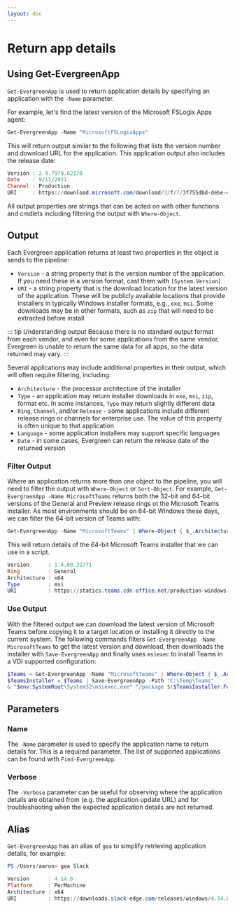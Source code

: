 ```yaml
---
layout: doc
---
```

# Return app details

## Using Get-EvergreenApp

`Get-EvergreenApp` is used to return application details by specifying an application with the `-Name` parameter.

For example, let's find the latest version of the Microsoft FSLogix Apps agent:

```powershell
Get-EvergreenApp -Name "MicrosoftFSLogixApps"
```

This will return output similar to the following that lists the version number and download URL for the application. This application output also includes the release date:

```powershell
Version : 2.9.7979.62170
Date    : 9/11/2021
Channel : Production
URI     : https://download.microsoft.com/download/3/f/7/3f755dbd-debe-46d4-811c-3e7c87bc4408/FSLogix_Apps_2.9.7979.62170.zip
```

All output properties are strings that can be acted on with other functions and cmdlets including filtering the output with `Where-Object`.

## Output

Each Evergreen application returns at least two properties in the object is sends to the pipeline:

* `Version` - a string property that is the version number of the application. If you need these in a version format, cast them with `[System.Version]`
* `URI` - a string property that is the download location for the latest version of the application. These will be publicly available locations that provide installers in typically Windows installer formats, e.g., `exe`, `msi`. Some downloads may be in other formats, such as `zip` that will need to be extracted before install

::: tip Understanding output
Because there is no standard output format from each vendor, and even for some applications from the same vendor, Evergreen is unable to return the same data for all apps, so the data returned may vary.
:::

Several applications may include additional properties in their output, which will often require filtering, including:

* `Architecture` - the processor architecture of the installer
* `Type` - an application may return installer downloads in `exe`, `msi`, `zip`, format etc. In some instances, `Type` may return slightly different data
* `Ring`, `Channel`, and/or `Release` - some applications include different release rings or channels for enterprise use. The value of this property is often unique to that application
* `Language` - some application installers may support specific languages
* `Date` - in some cases, Evergreen can return the release date of the returned version

### Filter Output

Where an application returns more than one object to the pipeline, you will need to filter the output with `Where-Object` or `Sort-Object`. For example, `Get-EvergreenApp -Name MicrosoftTeams` returns both the 32-bit and 64-bit versions of the General and Preview release rings ot the Microsoft Teams installer. As most environments should be on 64-bit Windows these days, we can filter the 64-bit version of Teams with:

```powershell
Get-EvergreenApp -Name "MicrosoftTeams" | Where-Object { $_.Architecture -eq "x64" -and $_.Ring -eq "General" -and $_.Type -eq "msi" }
```

This will return details of the 64-bit Microsoft Teams installer that we can use in a script.

```powershell
Version      : 1.4.00.32771
Ring         : General
Architecture : x64
Type         : msi
URI          : https://statics.teams.cdn.office.net/production-windows-x64/1.4.00.32771/Teams_windows_x64.msi
```

### Use Output

With the filtered output we can download the latest version of Microsoft Teams before copying it to a target location or installing it directly to the current system. The following commands filters `Get-EvergreenApp -Name MicrosoftTeams` to get the latest version and download, then downloads the installer with `Save-EvergreenApp` and finally uses `msiexec` to install Teams in a VDI supported configuration:

```powershell
$Teams = Get-EvergreenApp -Name "MicrosoftTeams" | Where-Object { $_.Architecture -eq "x64" -and $_.Ring -eq "General" -and $_.Type -eq "msi" }
$TeamsInstaller = $Teams | Save-EvergreenApp -Path "C:\Temp\Teams"
& "$env:SystemRoot\System32\msiexec.exe" "/package $($TeamsInstaller.FullName) ALLUSER=1 ALLUSERS=1 /quiet"
```

## Parameters

### Name

The `-Name` parameter is used to specify the application name to return details for. This is a required parameter. The list of supported applications can be found with `Find-EvergreenApp`.

### Verbose

The `-Verbose` parameter can be useful for observing where the application details are obtained from (e.g. the application update URL) and for troubleshooting when the expected application details are not returned.

## Alias

`Get-EvergreenApp` has an alias of `gea` to simplify retrieving application details, for example:

```powershell
PS /Users/aaron> gea Slack

Version      : 4.14.0
Platform     : PerMachine
Architecture : x64
URI          : https://downloads.slack-edge.com/releases/windows/4.14.0/prod/x64/slack-standalone-4.14.0.0.msi
```

